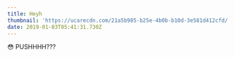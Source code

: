 ```yaml
---
title: Heyh
thumbnail: 'https://ucarecdn.com/21a5b985-b25e-4b0b-b10d-3e581d412cfd/'
date: 2019-01-03T05:41:31.730Z
---
```

😳 PUSHHHH???
